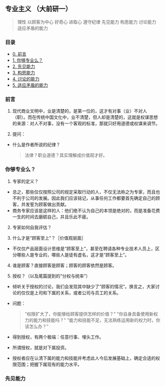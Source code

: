 ## 专业主义 （大前研一）

> 理性 以顾客为中心 好奇心 进取心 遵守纪律 先见能力 构思能力 讨论能力 适应矛盾的能力

### 目录
* [0. 前言](#0)
* [1. 你够专业么？](#1)
* [2. 先见能力](#2)
* [3. 构思能力](#3)
* [4. 讨论的能力](#4)
* [5. 适应矛盾的能力](#5)

<h3 id="0">前言</h3>

1. 现代商业文明中，业是清楚的，是第一位的，这才有对事（业）不对人（职）。而在传统中国文化中，业不清楚，但人却是清楚的，这就是权谋思想的来源：对人不对事，没有一个客观的标准，那就只好用道德或权谋来调节。

2. 提问：

  * 什么是作者所说的纪律？
    > 法律？职业道德？其实理解成价值观才好。

<h3 id="1">你够专业么？</h3>

1. 专家的定义？
  * 总之，那些仅仅按照公司的规定采取行动的人，不仅无法称之为专家，而且也不利于公司的发展。因此我们应该铭记，从事任何工作都要首先确定自己的顾客，并发誓为顾客做出贡献。
  * 商务专家应该是这样的人：他们绝不认为自己的本领是绝对的，而是准备花费一生的时间去磨砺自己，并且乐此不疲。

2. 专家如何自我评估？

3. 什么才是“顾客至上”？［价值观层面］

  * 不仅仅产品层面设计思维是“顾客至上”，甚至在聘请各种专业技术人员上，区分哪些人是专业的，哪些人是徒有虚名，这才是“顾客至上”。

4. 谁是顾客？直接顾客是顾客；顾客的顾客依然是顾客。

5. 授权？（以及尾篇提到的“分权与统率”）
  * 倾听关于授权的讨论，我们会发现其中缺少了”顾客的情况”。换言之，大家讨论的仅仅是上司和下属的关系，或者公司与员工的关系。
  * 问题：
    > "权限扩大了，你能够给顾客提供怎样的价值？"
    > "你自身具备使用新权力的能力和技能吗？"
    > "能力和技能不足，无法熟练运用新的权力时，你该怎么办？"

  * 得到授权，有两个极端：任意行事、埋头工作。
  * 所谓授权，就是对下属投资。
  * 授权者应在认清下属的能力和技能并考虑此人今后发展基础上，确定合适的权限范围；把握下属现有的能力水平。

<h3 id="2">先见能力</h3>

<h3 id="3"></h3>

<h3 id="4"></h3>

<h3 id="5"></h3>

<h3 id="1"></h3>

